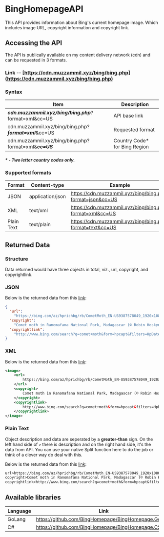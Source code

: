 # BingHomepageAPI

This API provides information about Bing's current homepage image. Which includes image URL, copyright information and copyright link.

## Accessing the API

The API is publically available on my content delivery network (cdn) and can be requested in 3 formats.

### Link -- [https://cdn.muzzammil.xyz/bing/bing.php](https://cdn.muzzammil.xyz/bing/bing.php)

### Syntax

| Item                                                   | Description                    |
| ------------------------------------------------------ | ------------------------------ |
| **_cdn.muzzammil.xyz/bing/bing.php_**?format=xml&cc=US | API base link                  |
| cdn.muzzammil.xyz/bing/bing.php?**_format=xml_**&cc=US | Requested format               |
| cdn.muzzammil.xyz/bing/bing.php?format=xml&**_cc=US_** | Country Code\* for Bing Region |

##### \* - Two letter country codes only.

### Supported formats

| Format     | Content-type     | Example                                                   |
| ---------- | ---------------- | --------------------------------------------------------- |
| JSON       | application/json | https://cdn.muzzammil.xyz/bing/bing.php?format=json&cc=US |
| XML        | text/xml         | https://cdn.muzzammil.xyz/bing/bing.php?format=xml&cc=US  |
| Plain Text | text/plain       | https://cdn.muzzammil.xyz/bing/bing.php?format=text&cc=US |

## Returned Data

### Structure

Data returned would have three objects in total, viz., url, copyright, and copyrightlink.

### JSON

Below is the returned data from this [link](https://cdn.muzzammil.xyz/bing/bing.php?format=json&cc=US):

```json
{
  "url":
    "https://bing.com/az/hprichbg/rb/CometMoth_EN-US9387578049_1920x1080.jpg",
  "copyright":
    "Comet moth in Ranomafana National Park, Madagascar (© Robin Hoskyns/Minden Pictures)",
  "copyrightlink":
    "http://www.bing.com/search?q=comet+moth&form=hpcapt&filters=HpDate:%2220180721_0700%22"
}
```

### XML

Below is the returned data from this [link](https://cdn.muzzammil.xyz/bing/bing.php?format=xml&cc=US):

```xml
<image>
	<url>
		https://bing.com/az/hprichbg/rb/CometMoth_EN-US9387578049_1920x1080.jpg
	</url>
	<copyright>
		Comet moth in Ranomafana National Park, Madagascar (© Robin Hoskyns/Minden Pictures)
	</copyright>
	<copyrightlink>
		http://www.bing.com/search?q=comet+moth&form=hpcapt&filters=HpDate:%2220180721_0700%22
	</copyrightlink>
</image>
```

### Plain Text

Object description and data are seperated by a **greater-than** sign. On the left hand side of `>` there is description and on the right hand side, it's the data from API. You can use your native Split function here to do the job or think of a clever way do deal with this.

Below is the returned data from this [link](https://cdn.muzzammil.xyz/bing/bing.php?format=text&cc=US):

```txt
url>https://bing.com/az/hprichbg/rb/CometMoth_EN-US9387578049_1920x1080.jpg
copyright>Comet moth in Ranomafana National Park, Madagascar (© Robin Hoskyns/Minden Pictures)
copyrightlink>http://www.bing.com/search?q=comet+moth&form=hpcapt&filters=HpDate:%2220180721_0700%22
```

## Available libraries

| Language | Link                                                |
| -------- | --------------------------------------------------- |
| GoLang   | https://github.com/BingHomepage/BingHomepage.Go     |
| C#       | https://github.com/BingHomepage/BingHomepage.CSharp |
